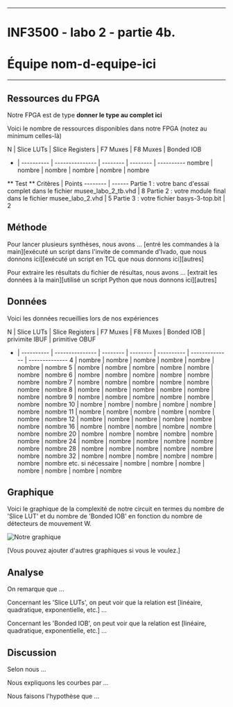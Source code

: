 
------------------------------------------------------------------------

# INF3500 - labo 2 - partie 4b.
# Équipe **nom-d-equipe-ici**

------------------------------------------------------------------------


## Ressources du FPGA
Notre FPGA est de type **donner le type au complet ici**

Voici le nombre de ressources disponibles dans notre FPGA (notez au minimum celles-là)

N | Slice LUTs | Slice Registers | F7 Muxes | F8 Muxes | Bonded IOB
- | ---------- | --------------- | -------- | -------- | ----------
nombre | nombre | nombre | nombre | nombre | nombre


** Test **
Critères | Points
-------- | ------
Partie 1 : votre banc d'essai complet dans le fichier musee_labo_2_tb.vhd | 8
Partie 2 : votre module final dans le fichier musee_labo_2.vhd | 5
Partie 3 : votre fichier basys-3-top.bit | 2



## Méthode

Pour lancer plusieurs synthèses, nous avons ... [entré les commandes à la main][exécuté un script dans l'invite de commande d'Ivado, que nous donnons ici][exécuté un script en TCL que nous donnons ici][autres]

Pour extraire les résultats du fichier de résultas, nous avons ... [extrait les données à la main][utilisé un script Python que nous donnons ici][autres]

## Données

Voici les données recueillies lors de nos expériences

N | Slice LUTs | Slice Registers | F7 Muxes | F8 Muxes | Bonded IOB | privimite IBUF | primitive OBUF
- | ---------- | --------------- | -------- | -------- | ---------- | -------------- | --------------
4 | nombre | nombre | nombre | nombre | nombre | nombre | nombre
5 | nombre | nombre | nombre | nombre | nombre | nombre | nombre
6 | nombre | nombre | nombre | nombre | nombre | nombre | nombre
7 | nombre | nombre | nombre | nombre | nombre | nombre | nombre
8 | nombre | nombre | nombre | nombre | nombre | nombre | nombre
9 | nombre | nombre | nombre | nombre | nombre | nombre | nombre
10 | nombre | nombre | nombre | nombre | nombre | nombre | nombre
11 | nombre | nombre | nombre | nombre | nombre | nombre | nombre
12 | nombre | nombre | nombre | nombre | nombre | nombre | nombre
16 | nombre | nombre | nombre | nombre | nombre | nombre | nombre
20 | nombre | nombre | nombre | nombre | nombre | nombre | nombre
24 | nombre | nombre | nombre | nombre | nombre | nombre | nombre
28 | nombre | nombre | nombre | nombre | nombre | nombre | nombre
32 | nombre | nombre | nombre | nombre | nombre | nombre | nombre
etc. si nécessaire | nombre | nombre | nombre | nombre | nombre | nombre | nombre


## Graphique

Voici le graphique de la complexité de notre circuit en termes du nombre de 'Slice LUT' et du nombre de 'Bonded IOB' en fonction du nombre de détecteurs de mouvement W.

![Notre graphique](rapport-ressources-graphique-labo_2.png)

[Vous pouvez ajouter d'autres graphiques si vous le voulez.]

## Analyse

On remarque que ...

Concernant les 'Slice LUTs', on peut voir que la relation est [linéaire, quadratique, exponentielle, etc.] ...

Concernant les 'Bonded IOB', on peut voir que la relation est [linéaire, quadratique, exponentielle, etc.] ...

## Discussion

Selon nous ...

Nous expliquons les courbes par ...

Nous faisons l'hypothèse que ...

